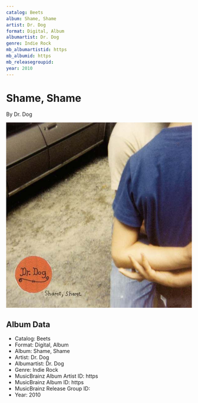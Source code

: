 ```yaml
---
catalog: Beets
album: Shame, Shame
artist: Dr. Dog
format: Digital, Album
albumartist: Dr. Dog
genre: Indie Rock
mb_albumartistid: https
mb_albumid: https
mb_releasegroupid: 
year: 2010
---
```


# Shame, Shame

By Dr. Dog

![](../../assets/beetscovers/Dr_Dog-Shame__Shame.jpg)

## Album Data

- Catalog: Beets
- Format: Digital, Album
- Album: Shame, Shame
- Artist: Dr. Dog
- Albumartist: Dr. Dog
- Genre: Indie Rock
- MusicBrainz Album Artist ID: https
- MusicBrainz Album ID: https
- MusicBrainz Release Group ID: 
- Year: 2010

